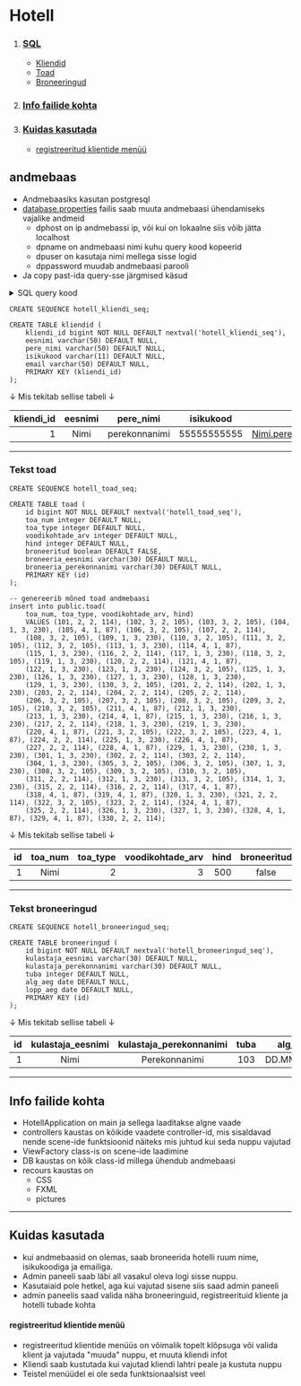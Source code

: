 # Hotell
1. ### [ SQL](https://github.com/KarlJug/hotell/blob/main/README.md#andmebaas)
	- [Kliendid](https://github.com/KarlJug/hotell/blob/main/README.md#teha-andmepaas-nimega-hotell-ja-copy-past-ida-query-sse-j%C3%A4rgmised-k%C3%A4sud)
	- [Toad](https://github.com/KarlJug/hotell/blob/main/README.md#tekst-toad)
	- [Broneeringud](https://github.com/KarlJug/hotell/blob/main/README.md#tekst-broneeringud)
	
2. ### [Info failide kohta](https://github.com/KarlJug/hotell/blob/main/README.md#info-failide-kohta-1)

3. ### [Kuidas kasutada](https://github.com/KarlJug/hotell/blob/main/README.md#kuidas-kasutada-1)
	- [registreeritud klientide menüü](https://github.com/KarlJug/hotell/blob/main/README.md#registreeritud-klientide-men%C3%BC%C3%BC)

## andmebaas

- Andmebaasiks kasutan postgresql
- [database.properties](https://github.com/KarlJug/hotell/blob/main/Hotell/src/main/resources/database.properties) failis saab muuta andmebaasi ühendamiseks vajalike andmeid
	- dphost on ip andmebassi ip, või kui on lokaalne siis võib jätta localhost
	- dpname on andmebaasi nimi kuhu query kood kopeerid
	- dpuser on kasutaja nimi mellega sisse logid
	- dppassword muudab andmebaasi parooli
- Ja copy past-ida query-sse järgmised käsud

<details><summary>SQL query kood</summary>
<p>

```
-- kliendid
CREATE SEQUENCE hotell_kliendi_seq;

CREATE TABLE kliendid (
	kliendi_id bigint NOT NULL DEFAULT nextval('hotell_kliendi_seq'),
	eesnimi varchar(50) DEFAULT NULL,
	pere_nimi varchar(50) DEFAULT NULL,
	isikukood varchar(11) DEFAULT NULL,
	email varchar(50) DEFAULT NULL,
	PRIMARY KEY (kliendi_id)
);
	
-- toad
CREATE SEQUENCE hotell_toad_seq;

CREATE TABLE toad (
	id bigint NOT NULL DEFAULT nextval('hotell_toad_seq'),
	toa_num integer DEFAULT NULL,
	toa_type integer DEFAULT NULL,
	voodikohtade_arv integer DEFAULT NULL,
	hind integer DEFAULT NULL,
	broneeritud boolean DEFAULT FALSE,
	broneeria_eesnimi varchar(30) DEFAULT NULL,
	broneeria_perekonnanimi varchar(30) DEFAULT NULL,
	PRIMARY KEY (id)
);

-- genereerib mõned toad andmebaasi
insert into public.toad(
	toa_num, toa_type, voodikohtade_arv, hind)
	VALUES (101, 2, 2, 114), (102, 3, 2, 105), (103, 3, 2, 105), (104, 1, 3, 230), (105, 4, 1, 87), (106, 3, 2, 105), (107, 2, 2, 114),
	(108, 3, 2, 105), (109, 1, 3, 230), (110, 3, 2, 105), (111, 3, 2, 105), (112, 3, 2, 105), (113, 1, 3, 230), (114, 4, 1, 87),
	(115, 1, 3, 230), (116, 2, 2, 114), (117, 1, 3, 230), (118, 3, 2, 105), (119, 1, 3, 230), (120, 2, 2, 114), (121, 4, 1, 87),
	(122, 1, 3, 230), (123, 1, 3, 230), (124, 3, 2, 105), (125, 1, 3, 230), (126, 1, 3, 230), (127, 1, 3, 230), (128, 1, 3, 230),
	(129, 1, 3, 230), (130, 3, 2, 105), (201, 2, 2, 114), (202, 1, 3, 230), (203, 2, 2, 114), (204, 2, 2, 114), (205, 2, 2, 114),
	(206, 3, 2, 105), (207, 3, 2, 105), (208, 3, 2, 105), (209, 3, 2, 105), (210, 3, 2, 105), (211, 4, 1, 87), (212, 1, 3, 230),
	(213, 1, 3, 230), (214, 4, 1, 87), (215, 1, 3, 230), (216, 1, 3, 230), (217, 2, 2, 114), (218, 1, 3, 230), (219, 1, 3, 230),
	(220, 4, 1, 87), (221, 3, 2, 105), (222, 3, 2, 105), (223, 4, 1, 87), (224, 2, 2, 114), (225, 1, 3, 230), (226, 4, 1, 87),
	(227, 2, 2, 114), (228, 4, 1, 87), (229, 1, 3, 230), (230, 1, 3, 230), (301, 1, 3, 230), (302, 2, 2, 114), (303, 2, 2, 114),
	(304, 1, 3, 230), (305, 3, 2, 105), (306, 3, 2, 105), (307, 1, 3, 230), (308, 3, 2, 105), (309, 3, 2, 105), (310, 3, 2, 105),
	(311, 2, 2, 114), (312, 1, 3, 230), (313, 3, 2, 105), (314, 1, 3, 230), (315, 2, 2, 114), (316, 2, 2, 114), (317, 4, 1, 87),
	(318, 4, 1, 87), (319, 4, 1, 87), (320, 1, 3, 230), (321, 2, 2, 114), (322, 3, 2, 105), (323, 2, 2, 114), (324, 4, 1, 87),
	(325, 2, 2, 114), (326, 1, 3, 230), (327, 1, 3, 230), (328, 4, 1, 87), (329, 4, 1, 87), (330, 2, 2, 114);

-- broneeringud
CREATE SEQUENCE hotell_broneeringud_seq;

CREATE TABLE broneeringud (
	id bigint NOT NULL DEFAULT nextval('hotell_broneeringud_seq'),
	kulastaja_eesnimi varchar(30) DEFAULT NULL,
	kulastaja_perekonnanimi varchar(30) DEFAULT NULL,
	tuba integer DEFAULT NULL,
	alg_aeg date DEFAULT NULL,
	lopp_aeg date DEFAULT NULL,
	PRIMARY KEY (id)
);	
```

</p>
</details>


```
CREATE SEQUENCE hotell_kliendi_seq;

CREATE TABLE kliendid (
	kliendi_id bigint NOT NULL DEFAULT nextval('hotell_kliendi_seq'),
	eesnimi varchar(50) DEFAULT NULL,
	pere_nimi varchar(50) DEFAULT NULL,
	isikukood varchar(11) DEFAULT NULL,
	email varchar(50) DEFAULT NULL,
	PRIMARY KEY (kliendi_id)
);
```

 &#8595; Mis tekitab sellise tabeli &#8595;

| kliendi_id | eesnimi       | pere_nimi     | isikukood   | email                   |
| ----------:|:-------------:|:-------------:|:-----------:|:-----------------------:|
| 1          | Nimi          | perekonnanimi | 55555555555 | Nimi.perekond@gmail.com |

***

### Tekst toad

```
CREATE SEQUENCE hotell_toad_seq;

CREATE TABLE toad (
	id bigint NOT NULL DEFAULT nextval('hotell_toad_seq'),
	toa_num integer DEFAULT NULL,
	toa_type integer DEFAULT NULL,
	voodikohtade_arv integer DEFAULT NULL,
	hind integer DEFAULT NULL,
	broneeritud boolean DEFAULT FALSE,
	broneeria_eesnimi varchar(30) DEFAULT NULL,
	broneeria_perekonnanimi varchar(30) DEFAULT NULL,
	PRIMARY KEY (id)
);

-- genereerib mõned toad andmebaasi
insert into public.toad(
	toa_num, toa_type, voodikohtade_arv, hind)
	VALUES (101, 2, 2, 114), (102, 3, 2, 105), (103, 3, 2, 105), (104, 1, 3, 230), (105, 4, 1, 87), (106, 3, 2, 105), (107, 2, 2, 114),
	(108, 3, 2, 105), (109, 1, 3, 230), (110, 3, 2, 105), (111, 3, 2, 105), (112, 3, 2, 105), (113, 1, 3, 230), (114, 4, 1, 87),
	(115, 1, 3, 230), (116, 2, 2, 114), (117, 1, 3, 230), (118, 3, 2, 105), (119, 1, 3, 230), (120, 2, 2, 114), (121, 4, 1, 87),
	(122, 1, 3, 230), (123, 1, 3, 230), (124, 3, 2, 105), (125, 1, 3, 230), (126, 1, 3, 230), (127, 1, 3, 230), (128, 1, 3, 230),
	(129, 1, 3, 230), (130, 3, 2, 105), (201, 2, 2, 114), (202, 1, 3, 230), (203, 2, 2, 114), (204, 2, 2, 114), (205, 2, 2, 114),
	(206, 3, 2, 105), (207, 3, 2, 105), (208, 3, 2, 105), (209, 3, 2, 105), (210, 3, 2, 105), (211, 4, 1, 87), (212, 1, 3, 230),
	(213, 1, 3, 230), (214, 4, 1, 87), (215, 1, 3, 230), (216, 1, 3, 230), (217, 2, 2, 114), (218, 1, 3, 230), (219, 1, 3, 230),
	(220, 4, 1, 87), (221, 3, 2, 105), (222, 3, 2, 105), (223, 4, 1, 87), (224, 2, 2, 114), (225, 1, 3, 230), (226, 4, 1, 87),
	(227, 2, 2, 114), (228, 4, 1, 87), (229, 1, 3, 230), (230, 1, 3, 230), (301, 1, 3, 230), (302, 2, 2, 114), (303, 2, 2, 114),
	(304, 1, 3, 230), (305, 3, 2, 105), (306, 3, 2, 105), (307, 1, 3, 230), (308, 3, 2, 105), (309, 3, 2, 105), (310, 3, 2, 105),
	(311, 2, 2, 114), (312, 1, 3, 230), (313, 3, 2, 105), (314, 1, 3, 230), (315, 2, 2, 114), (316, 2, 2, 114), (317, 4, 1, 87),
	(318, 4, 1, 87), (319, 4, 1, 87), (320, 1, 3, 230), (321, 2, 2, 114), (322, 3, 2, 105), (323, 2, 2, 114), (324, 4, 1, 87),
	(325, 2, 2, 114), (326, 1, 3, 230), (327, 1, 3, 230), (328, 4, 1, 87), (329, 4, 1, 87), (330, 2, 2, 114);
```

&#8595; Mis tekitab sellise tabeli &#8595;

| id	 | toa_num       | toa_type | voodikohtade_arv | hind | broneeritud | broneeria_eesnimi | broneeria_perekonnanimi |
| ------:|:-------------:|---------:|-----------------:|-----:|:-----------:|:-----------------:|:-----------------------:|
| 1      | Nimi          |         2| 3                | 500  | false       | Nimi	        | Perekonnanimi           |

***

### Tekst broneeringud

```
CREATE SEQUENCE hotell_broneeringud_seq;

CREATE TABLE broneeringud (
	id bigint NOT NULL DEFAULT nextval('hotell_broneeringud_seq'),
	kulastaja_eesnimi varchar(30) DEFAULT NULL,
	kulastaja_perekonnanimi varchar(30) DEFAULT NULL,
	tuba integer DEFAULT NULL,
	alg_aeg date DEFAULT NULL,
	lopp_aeg date DEFAULT NULL,
	PRIMARY KEY (id)
);
```
&#8595; Mis tekitab sellise tabeli &#8595;

| id 	 | kulastaja_eesnimi | kulastaja_perekonnanimi | tuba          | alg_aeg    | lõpp_aeg   |
| ------:|:-----------------:|:-----------------------:|:-------------:|:----------:|:----------:|
| 1      | Nimi              | Perekonnanimi           | 103           | DD.MM.YYYY | DD.MM.YYYY |

***

## Info failide kohta

- HotellApplication on main ja sellega laaditakse algne vaade
- controllers kaustas on kõikide vaadete controller-id, mis sisaldavad nende scene-ide funktsioonid näiteks mis juhtud kui seda nuppu vajutad
- ViewFactory class-is on scene-ide laadimine
- DB kaustas on kõik class-id millega ühendub andmebaasi
- recours kaustas on
	- CSS
	- FXML
	- pictures

***

## Kuidas kasutada

- kui andmebaasid on olemas, saab broneerida hotelli ruum nime, isikukoodiga ja emailiga.
- Admin paneeli saab läbi all vasakul oleva logi sisse nuppu.
- Kasutaiaid pole hetkel, aga kui vajutad sisene siis saad admin paneeli
- admin paneelis saad valida näha broneeringuid, registreerituid kliente ja hotelli tubade kohta
#### registreeritud klientide menüü
- registreeritud klientide menüüs on võimalik topelt klõpsuga või valida klient ja vajutada "muuda" nuppu, et muuta kliendi infot
- Kliendi saab kustutada kui vajutad kliendi lahtri peale ja kustuta nuppu
- Teistel menüüdel ei ole seda funktsionaalsist veel
